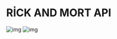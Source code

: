 # RİCK AND MORT API

![img](https://github.com/Mehmetalitortumlu/rick-and-morty-API/blob/master/public/img/1.png)
![img](https://github.com/Mehmetalitortumlu/rick-and-morty-API/blob/master/public/img/2.png)
